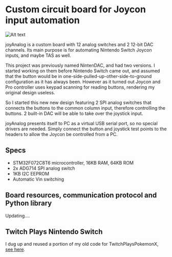 # Custom circuit board for Joycon input automation

![Alt text](http://i.imgur.com/1Ioja1b.png)

joyAnalog is a custom board with 12 analog switches and 2 12-bit DAC channels. Its main purpose is for automating Nintendo Switch Joycon inputs, and maybe TAS as well. 

This project was previously named NintenDAC, and had two versions. I started working on them before Nintendo Switch came out, and assumed that the button would be in one-side-pulled-up-other-side-to-ground configuration as it has always been. However as it turned out Joycon and Pro controller uses keypad scanning for reading buttons, rendering my original design useless. 

So I started this new new design featuring 2 SPI analog switches that connects the buttons to the common column input, therefore controlling the buttons. 2 built-in DAC will be able to take over the joystick input.

joyAnalog presents itself to PC as a virtual USB serial port, so no special drivers are needed. Simply connect the button and joystick test points to the headers to allow the Joycon be controlled from a PC.

## Specs

* STM32F072C8T6 microcontroller, 16KB RAM, 64KB ROM
* 2x ADG714 SPI analog switch
* 1KB I2C EEPROM
* Automatic Vin switching

## Board resources, communication protocol and Python library

Updating....

## Twitch Plays Nintendo Switch

I dug up and reused a portion of my old code for TwitchPlaysPokemonX, [see here](./TwitchPlaysNintendoSwitch).

